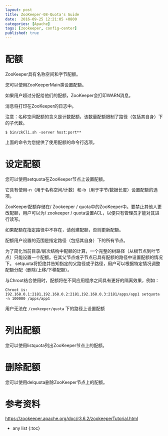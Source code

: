 ```yaml
---
layout: post
title: ZooKeeper-08-Quota's Guide
date:  2016-09-25 12:21:05 +0800
categories: [Apache]
tags: [zookeeper, config-center]
published: true
---
```


# 配额

ZooKeeper具有名称空间和字节配额。

您可以使用ZooKeeperMain类设置配额。 
 
如果用户超过分配给他们的配额，ZooKeeper会打印WARN消息。 
 
消息将打印在ZooKeeper的日志中。

注意：名称空间配额的含义是计数配额，该数量配额限制了路径（包括其自身）下的子代数。

```
$ bin/zkCli.sh -server host:port**
```

上面的命令为您提供了使用配额的命令行选项。

# 设定配额

您可以使用setquota在ZooKeeper节点上设置配额。

它具有使用-n（用于名称空间/计数）和-b（用于字节/数据长度）设置配额的选项。

ZooKeeper配额存储在/ Zookeeper / quota中的ZooKeeper中。要禁止其他人更改配额，用户可以为/ zookeeper / quota设置ACL，以便只有管理员才能对其进行读写。

如果配额在指定路径中不存在，请创建配额，否则更新配额。

配额用户设置的范围是指定路径（包括其自身）下的所有节点。

为了简化当前目录/层次结构中配额的计算，一个完整的树路径（从根节点到叶节点）只能设置一个配额。在其父节点或子节点已具有配额的路径中设置配额的情况下。 setquota将拒绝并告知指定的父路径或子路径，用户可以根据特定情况调整配额分配（删除/上移/下移配额）。

与Chroot结合使用时，配额将在不同应用程序之间具有更好的隔离效果，例如：

```
Chroot is:
192.168.0.1:2181,192.168.0.2:2181,192.168.0.3:2181/apps/app1 setquota -n 100000 /apps/app1
```

用户无法在 `/zookeeper/quota` 下的路径上设置配额

# 列出配额

您可以使用listquota列出ZooKeeper节点上的配额。

# 删除配额

您可以使用delquota删除ZooKeeper节点上的配额。


# 参考资料

https://zookeeper.apache.org/doc/r3.6.2/zookeeperTutorial.html

* any list
{:toc}